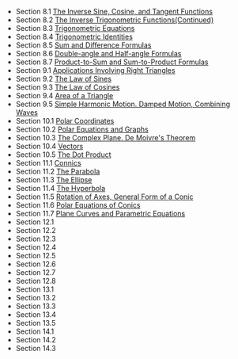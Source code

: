 - Section 8.1 [The Inverse Sine, Cosine, and Tangent Functions](8_1.pdf)
- Section 8.2 [The Inverse Trigonometric Functions(Continued)](8_1.pdf)
- Section 8.3 [Trigonometric Equations](8_1.pdf)
- Section 8.4 [Trigonometric Identities](8_1.pdf)
- Section 8.5 [Sum and Difference Formulas](8_1.pdf)
- Section 8.6 [Double-angle and Half-angle Formulas](8_1.pdf)
- Section 8.7 [Product-to-Sum and Sum-to-Product Formulas](8_1.pdf)
- Section 9.1 [Applications Involving Right Triangles](9_1.pdf)
- Section 9.2 [The Law of Sines](9_2.pdf)
- Section 9.3 [The Law of Cosines](9_3.pdf)
- Section 9.4 [Area of a Triangle](9_4.pdf)
- Section 9.5 [Simple Harmonic Motion. Damped Motion, Combining Waves](9_5.pdf)
- Section 10.1 [Polar Coordinates](10_1.pdf)
- Section 10.2 [Polar Equations and Graphs](10_2.pdf)
- Section 10.3 [The Complex Plane. De Moivre's Theorem](10_3.pdf)
- Section 10.4 [Vectors](10_4.pdf)
- Section 10.5 [The Dot Product](10_5.pdf)
- Section 11.1 [Connics](11_1.pdf)
- Section 11.2 [The Parabola](11_2.pdf)
- Section 11.3 [The Ellipse](11_3.pdf)
- Section 11.4 [The Hyperbola](11_4.pdf)
- Section 11.5 [Rotation of Axes, General Form of a Conic](11_5.pdf)
- Section 11.6 [Polar Equations of Conics](11_6.pdf)
- Section 11.7 [Plane Curves and Parametric Equations](11_7.pdf)
- Section 12.1 [](12_1-1.pdf)
- Section 12.2 [](12_2.pdf)
- Section 12.3 [](12_3.pdf)
- Section 12.4 [](12_4.pdf)
- Section 12.5 [](12_5.pdf)
- Section 12.6 [](12_6.pdf)
- Section 12.7 [](12_7.pdf)
- Section 12.8 [](12_8.pdf)
- Section 13.1 [](13_1.pdf)
- Section 13.2 [](13_2.pdf)
- Section 13.3 [](13_3.pdf)
- Section 13.4 [](13_4.pdf)
- Section 13.5 [](13_5.pdf)
- Section 14.1 [](14_1.pdf)
- Section 14.2 [](14_2.pdf)
- Section 14.3 [](14_3.pdf)
